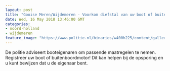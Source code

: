 ```yaml
---
layout: post
title: "Gooise Meren/Wijdemeren - Voorkom diefstal van uw boot of buitenboordmotor"
date: Wed, 16 May 2018 13:46:00 GMT
categories: 
- noord-holland 
- wijdemeren 
feature_image: "https://www.politie.nl/binaries/w400h225/content/gallery/politie/nieuws/2018/mei/03-mn/politieboot.jpg"
---
```


De politie adviseert booteigenaren om passende maatregelen te nemen. Registreer uw boot of buitenboordmotor! Dit kan helpen bij de opsporing en u kunt bewijzen dat u de eigenaar bent.
